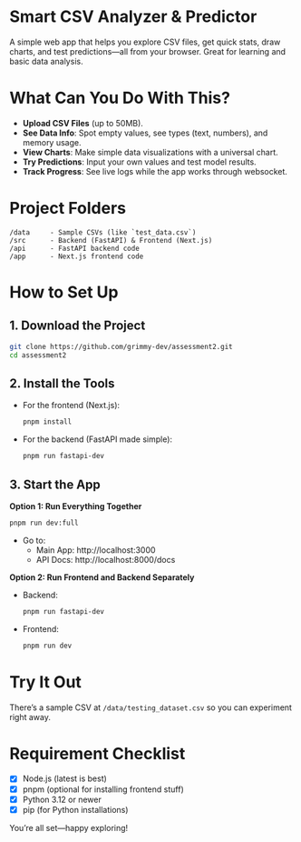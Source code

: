 # Smart CSV Analyzer & Predictor

A simple web app that helps you explore CSV files, get quick stats, draw charts, and test predictions—all from your browser. Great for learning and basic data analysis.

# What Can You Do With This?

- **Upload CSV Files** (up to 50MB).
- **See Data Info**: Spot empty values, see types (text, numbers), and memory usage.
- **View Charts**: Make simple data visualizations with a universal chart.
- **Try Predictions**: Input your own values and test model results.
- **Track Progress**: See live logs while the app works through websocket.

# Project Folders

```
/data     - Sample CSVs (like `test_data.csv`)
/src      - Backend (FastAPI) & Frontend (Next.js)
/api      - FastAPI backend code
/app      - Next.js frontend code
```

# How to Set Up

## 1. Download the Project

```sh
git clone https://github.com/grimmy-dev/assessment2.git
cd assessment2
```

## 2. Install the Tools

- For the frontend (Next.js):
  ```sh
  pnpm install
  ```
- For the backend (FastAPI made simple):
  ```sh
  pnpm run fastapi-dev
  ```

## 3. Start the App

**Option 1: Run Everything Together**

```sh
pnpm run dev:full
```

- Go to:
  - Main App: http://localhost:3000
  - API Docs: http://localhost:8000/docs

**Option 2: Run Frontend and Backend Separately**

- Backend:
  ```sh
  pnpm run fastapi-dev
  ```
- Frontend:
  ```sh
  pnpm run dev
  ```

# Try It Out

There’s a sample CSV at `/data/testing_dataset.csv` so you can experiment right away.

# Requirement Checklist

- [x] Node.js (latest is best)
- [x] pnpm (optional for installing frontend stuff)
- [x] Python 3.12 or newer
- [x] pip (for Python installations)

You’re all set—happy exploring!

